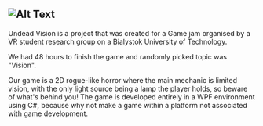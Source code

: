 ![Alt Text](https://github.com/Maison16/Wizja/blob/master/Wizja/res/biglogoREADME.png)
---
Undead Vision is a project that was created for a Game jam organised by a VR student research group on a Bialystok University of Technology. 

We had 48 hours to finish the game and randomly picked topic was "Vision".

Our game is a 2D rogue-like horror where the main mechanic is limited vision, with the only light source being a lamp the player holds, so beware of what's behind you! The game is developed entirely in a WPF environment using C#, because why not make a game within a platform not associated with game development.


